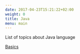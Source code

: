 ```yaml
---
date: 2017-04-23T15:21:22+02:00
weight: 0
title: Java
menu: main
---
```



List of topics about Java language

[Basics](./basics)
